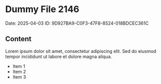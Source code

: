 # Dummy File 2146

Date: 2025-04-03
ID: 9D927BA9-C0F3-47F8-8524-018BDCEC361C

## Content

Lorem ipsum dolor sit amet, consectetur adipiscing elit.
Sed do eiusmod tempor incididunt ut labore et dolore magna aliqua.

* Item 1
* Item 2
* Item 3

